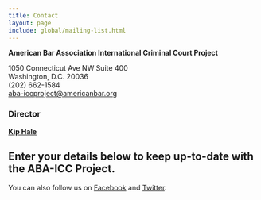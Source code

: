 ```yaml
---
title: Contact
layout: page
include: global/mailing-list.html
---
```

**American Bar Association International Criminal Court Project**

1050 Connecticut Ave NW Suite 400  
Washington, D.C. 20036  
(202) 662-1584  
<aba-iccproject@americanbar.org>


### Director

[**Kip Hale**](/the-aba-icc-project/project-staff/)


## Enter your details below to keep up-to-date with the ABA-ICC Project.  

You can also follow us on [Facebook](http://facebook.com/ABAICCProject) and [Twitter](http://twitter.com/ABAICCProject).
